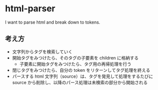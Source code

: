 # html-parser

I want to parse html and break down to tokens.

## 考え方

- 文字列からタグを検索していく
- 開始タグをみつけたら、そのタグの子要素を children に格納する
  - 子要素に開始タグをみつけたら、タグ用の再帰処理を行う
- 閉じタグをみつけたら、自分の token をリターンしてタグ処理を終える
- パースする html 文字列（source）は、タグを発見して処理をするたびに source から削除し、以降のパース処理は未検索の部分から開始される
